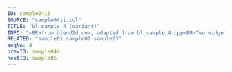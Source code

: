 ```yaml
---
ID: sample04ii
SOURCE: "sample04ii.tcl"
TITLE: "bl_sample_4 (variant)"
INFO: "<BR>from blend2d.com, adapted from bl_sample_4.cpp<BR>Two widgets sharing the same dynamic image"
RELATED: "sample01 sample02 sample03"
seqNo: 4
prevID: sample04i
nextID: sample05
---
```

